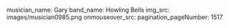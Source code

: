 musician_name: Gary
band_name: Howling Bells
img_src: images/musician0985.png
onmouseover_src: 
pagination_pageNumber: 1517